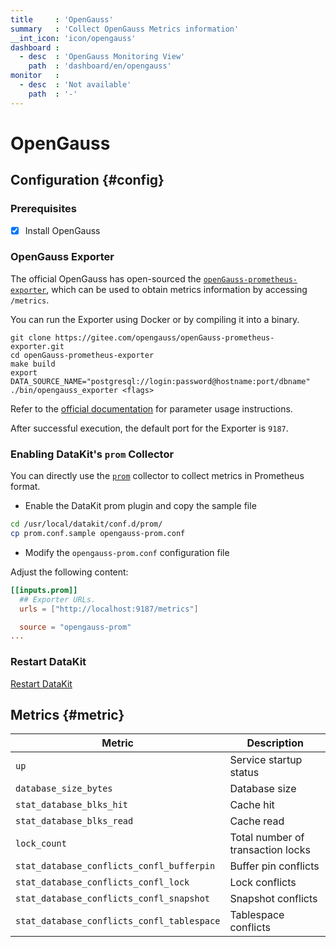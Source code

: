 ```yaml
---
title     : 'OpenGauss'
summary   : 'Collect OpenGauss Metrics information'
__int_icon: 'icon/opengauss'
dashboard :
  - desc  : 'OpenGauss Monitoring View'
    path  : 'dashboard/en/opengauss'
monitor   :
  - desc  : 'Not available'
    path  : '-'
---
```


<!-- markdownlint-disable MD025 -->
# OpenGauss
<!-- markdownlint-enable -->

## Configuration {#config}

### Prerequisites

- [x] Install OpenGauss

### OpenGauss Exporter

The official OpenGauss has open-sourced the [`openGauss-prometheus-exporter`](https://gitee.com/opengauss/openGauss-prometheus-exporter), which can be used to obtain metrics information by accessing `/metrics`.

You can run the Exporter using Docker or by compiling it into a binary.

```shell
git clone https://gitee.com/opengauss/openGauss-prometheus-exporter.git
cd openGauss-prometheus-exporter
make build
export DATA_SOURCE_NAME="postgresql://login:password@hostname:port/dbname"
./bin/opengauss_exporter <flags>
```

Refer to the [official documentation](https://gitee.com/opengauss/openGauss-prometheus-exporter#flags) for parameter usage instructions.

After successful execution, the default port for the Exporter is `9187`.

### Enabling DataKit's `prom` Collector

You can directly use the [`prom`](./prom.md) collector to collect metrics in Prometheus format.

- Enable the DataKit prom plugin and copy the sample file

```bash
cd /usr/local/datakit/conf.d/prom/
cp prom.conf.sample opengauss-prom.conf
```

- Modify the `opengauss-prom.conf` configuration file

Adjust the following content:

```toml
[[inputs.prom]]
  ## Exporter URLs.
  urls = ["http://localhost:9187/metrics"]

  source = "opengauss-prom"
...
```

### Restart DataKit

[Restart DataKit](../datakit/datakit-service-how-to.md#manage-service)

## Metrics {#metric}


| Metric | Description |
| -- | -- |
| `up` | Service startup status |
| `database_size_bytes` | Database size |
| `stat_database_blks_hit`| Cache hit|
| `stat_database_blks_read`| Cache read|
| `lock_count`| Total number of transaction locks|
| `stat_database_conflicts_confl_bufferpin`| Buffer pin conflicts|
| `stat_database_conflicts_confl_lock`| Lock conflicts|
| `stat_database_conflicts_confl_snapshot`| Snapshot conflicts|
| `stat_database_conflicts_confl_tablespace`| Tablespace conflicts|